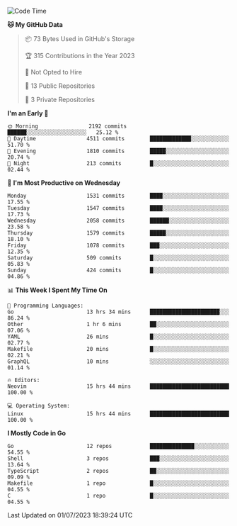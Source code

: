 <!--START_SECTION:waka-->
![Code Time](http://img.shields.io/badge/Code%20Time-56%20hrs%2059%20mins-blue)

**🐱 My GitHub Data** 

> 📦 73 Bytes Used in GitHub's Storage 
 > 
> 🏆 315 Contributions in the Year 2023
 > 
> 🚫 Not Opted to Hire
 > 
> 📜 13 Public Repositories 
 > 
> 🔑 3 Private Repositories 
 > 
**I'm an Early 🐤** 

```text
🌞 Morning                2192 commits        ██████░░░░░░░░░░░░░░░░░░░   25.12 % 
🌆 Daytime                4511 commits        █████████████░░░░░░░░░░░░   51.70 % 
🌃 Evening                1810 commits        █████░░░░░░░░░░░░░░░░░░░░   20.74 % 
🌙 Night                  213 commits         █░░░░░░░░░░░░░░░░░░░░░░░░   02.44 % 
```
📅 **I'm Most Productive on Wednesday** 

```text
Monday                   1531 commits        ████░░░░░░░░░░░░░░░░░░░░░   17.55 % 
Tuesday                  1547 commits        ████░░░░░░░░░░░░░░░░░░░░░   17.73 % 
Wednesday                2058 commits        ██████░░░░░░░░░░░░░░░░░░░   23.58 % 
Thursday                 1579 commits        █████░░░░░░░░░░░░░░░░░░░░   18.10 % 
Friday                   1078 commits        ███░░░░░░░░░░░░░░░░░░░░░░   12.35 % 
Saturday                 509 commits         █░░░░░░░░░░░░░░░░░░░░░░░░   05.83 % 
Sunday                   424 commits         █░░░░░░░░░░░░░░░░░░░░░░░░   04.86 % 
```


📊 **This Week I Spent My Time On** 

```text
💬 Programming Languages: 
Go                       13 hrs 34 mins      ██████████████████████░░░   86.24 % 
Other                    1 hr 6 mins         ██░░░░░░░░░░░░░░░░░░░░░░░   07.06 % 
YAML                     26 mins             █░░░░░░░░░░░░░░░░░░░░░░░░   02.77 % 
Makefile                 20 mins             █░░░░░░░░░░░░░░░░░░░░░░░░   02.21 % 
GraphQL                  10 mins             ░░░░░░░░░░░░░░░░░░░░░░░░░   01.14 % 

🔥 Editors: 
Neovim                   15 hrs 44 mins      █████████████████████████   100.00 % 

💻 Operating System: 
Linux                    15 hrs 44 mins      █████████████████████████   100.00 % 
```

**I Mostly Code in Go** 

```text
Go                       12 repos            ██████████████░░░░░░░░░░░   54.55 % 
Shell                    3 repos             ███░░░░░░░░░░░░░░░░░░░░░░   13.64 % 
TypeScript               2 repos             ██░░░░░░░░░░░░░░░░░░░░░░░   09.09 % 
Makefile                 1 repo              █░░░░░░░░░░░░░░░░░░░░░░░░   04.55 % 
C                        1 repo              █░░░░░░░░░░░░░░░░░░░░░░░░   04.55 % 
```




 Last Updated on 01/07/2023 18:39:24 UTC
<!--END_SECTION:waka-->
